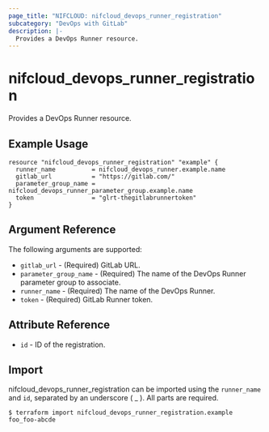 ```yaml
---
page_title: "NIFCLOUD: nifcloud_devops_runner_registration"
subcategory: "DevOps with GitLab"
description: |-
  Provides a DevOps Runner resource.
---
```


# nifcloud_devops_runner_registration

Provides a DevOps Runner resource.

## Example Usage

```hcl
resource "nifcloud_devops_runner_registration" "example" {
  runner_name          = nifcloud_devops_runner.example.name
  gitlab_url           = "https://gitlab.com/"
  parameter_group_name = nifcloud_devops_runner_parameter_group.example.name
  token                = "glrt-thegitlabrunnertoken"
}
```

## Argument Reference

The following arguments are supported:

* `gitlab_url` - (Required) GitLab URL.
* `parameter_group_name` - (Required) The name of the DevOps Runner parameter group to associate.
* `runner_name` - (Required) The name of the DevOps Runner.
* `token` - (Required) GitLab Runner token.

## Attribute Reference

* `id` - ID of the registration.

## Import

nifcloud_devops_runner_registration can be imported using the `runner_name` and `id`, separated by an underscore ( _ ). All parts are required.

```
$ terraform import nifcloud_devops_runner_registration.example foo_foo-abcde
```
